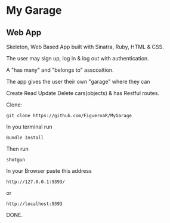 
# My Garage

## Web App

Skeleton, Web Based App built with Sinatra, Ruby, HTML & CSS.

The user may sign up, log in & log out with authentication.

A "has many" and "belongs to" asscoaition.

The app gives the user their own "garage" where they can 

Create
Read
Update
Delete 
cars(objects)
&
has Restful routes.


Clone:
```clone
git clone https://github.com/FigueroaR/MyGarage
``` 

In you terminal run
```bundle
Bundle Install
````

Then run 
```run
shotgun
```

In your Browser paste this address
```
http://127.0.0.1:9393/
```
or
```
http://localhost:9393
```

DONE.